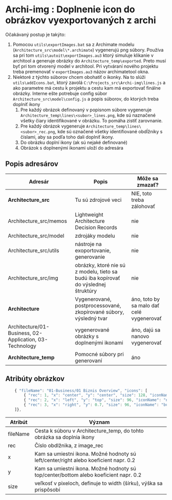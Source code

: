 # Archi-img : Doplnenie icon do obrázkov vyexportovaných z archi

Očakávaný postup je takýto:
1. Pomocou `utils\exportImages.bat` sa z Archimate modelu (`Architecture_src\model\*.archimate`) vygenerujú png súbory. Používa sa pri tom `utils\autoit\exportImages.au3` ktorý simuluje klikanie v architool a generuje obrázky do `Architecture_temp\exported`. Preto musí byť pri tom otvorený model v architool. Pri vytváraní nového projektu treba premenovať v `exportImages.au3` názov archimatetool okna. 
2. Niektoré z týchto súborov chcem obohatiť o ikonky. Na to slúži `utils\addIcons.bat`, ktorý zavolá `C:\Projects_src\Archi-img\lines.js` a ako parametre má cestu k projektu a cestu kam má exportovať finálne obrázky. Interne ešte potrebuje config súbor `Architecture_src\model\config.js` a popis súborov, do ktorých treba doplniť ikony
	1. Pre každý obrázok definovaný v popisnom súbore vygeneruje `Architecture_temp\lines\<subor>_lines.png`, kde sú naznačené všetky čiary identifikované v obrázku. To pomáha zistiť zarovnanie.
	2. Pre každý obrázok vygeneruje `Architecture_temp\lines\<subor>_rec.png`, kde sú označené všetky identifiované obdĺžniky s číslami, aby sa podľa toho dali doplniť ikony.
	3. Do obrázku doplní ikony (ak sú nejaké definované)
	4. Obrázok s doplnenými ikonami uloží do adresára

  
## Popis adresárov

| Adresár                | Popis                                     | Môže sa zmazať?           |
| -----------------------|-------------------------------------------| ------------------------- |
| **Architecture_src**   | Tu sú zdrojové veci                       | NIE, toto treba zálohovať |
| Architecture_src/memos | Lightweight Architecture Decision Records | nie |
| Architecture_src/model | zdrojáky modelu                           | nie |
| Architecture_src/utils | nástroje na exoportovanie, generovanie    | nie |
| Architecture_src/img   | obrázky, ktoré nie sú z modelu, tieto sa budú iba kopírovať do výslednej štruktúry | nie |
| **Architecture**       | Vygenerované, postprocessované, zkopírované súbory, výsledný tvar | áno, toto by sa malo dať celé vygenerovať |
| Architecture/01-Business, 02-Application, 03-Technology | vygenerované obrázky s doplnenými ikonami | áno, dajú sa nanovo vygenerovať |
| **Architecture_temp**  | Pomocné súbory pri generovaní             | áno |

## Atribúty obrázkov
```javascript
    { "fileName": "01-Business/01 Biznis Overview", "icons": [
        { "rec": 1, "x": "center", "y": "center", "size": 128, "iconName": "lifecycle.png"},
        { "rec": 2, "x": "left", "y": "top", "size": 96, "iconName": "notar.png"},
        { "rec": 3, "x": "right", "y": 0.7, "size": 96, "iconName": "businessoutcomes.png"}
    ]},
```

| Atribút                | Význam                                                  |
| -----------------------|-------------------------------------------------------- |
| fileName | Cesta k súboru v Architecture_temp, do tohto obrázka sa doplnia ikony |
| rec      | Číslo obdlžnika, z image_rec |
| x        | Kam sa umiestni ikona. Možné hodnoty sú left/center/right alebo koeficient napr. 0.2 |
| y        | Kam sa umiestni ikona. Možné hodnoty sú top/center/bottom alebo koeficient napr. 0.2 |
| size     | veľkosť v pixeloch, definuje to width (šírku), výška sa prispôsobí |



